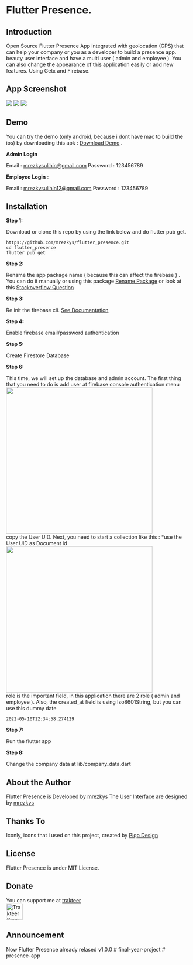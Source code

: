 # Flutter Presence.

## Introduction

Open Source Flutter Presence App integrated with geolocation (GPS) that can help your company or you as a developer to build a presence app. beauty user interface and have a multi user ( admin and employee ). You can also change the appearance of this application easily or add new features. Using Getx and Firebase.

## App Screenshot

<img src="https://github.com/mrezkys/flutter_presence/blob/main/demo/banner.jpg" width="auto" height="auto" >
<img src="https://github.com/mrezkys/flutter_presence/blob/main/demo/shot.jpg" width="auto" height="auto" >
<img src="https://github.com/mrezkys/flutter_presence/blob/main/demo/details.jpg" width="auto" height="auto" >

## Demo

You can try the demo (only android, because i dont have mac to build the ios) by downloading this apk : <a href="https://github.com/mrezkys/flutter_presence/tree/main/demo/application">Download Demo</a> .

**Admin Login**

Email : mrezkysulihin@gmail.com
Password : 123456789

**Employee Login** :

Email : mrezkysulihin12@gmail.com
Password : 123456789



## Installation

**Step 1:**

Download or clone this repo by using the link below and do flutter pub get.

```
https://github.com/mrezkys/flutter_presence.git
cd flutter_presence
flutter pub get
```

**Step 2:**

Rename the app package name ( because this can affect the firebase ) . You can do it manually or using this package <a href="https://pub.dev/packages/rename">Rename Package</a> or look at this <a href="https://stackoverflow.com/questions/51534616/how-to-change-package-name-in-flutter">Stackoverflow Question</a>

**Step 3:**

Re init the firebase cli. <a href="https://firebase.google.com/docs/flutter/setup">See Documentation</a>

**Step 4:**

Enable firebase email/password authentication

**Step 5:**

Create Firestore Database

**Step 6:**

This time, we will set up the database and admin account. The first thing that you need to do is add user at firebase console authentication menu
<br><img src="https://github.com/mrezkys/flutter_presence/blob/main/demo/tutor/step 1.JPG" width="400" height="auto" ><br>
copy the User UID. Next, you need to start a collection like this : *use the User UID as Document id
<br><img src="https://github.com/mrezkys/flutter_presence/blob/main/demo/tutor/step 2.JPG" width="400" height="auto" ><br>
role is the important field, in this application there are 2 role ( admin and employee ). Also, the created_at field is using Iso8601String, but you can use this dummy date
```
2022-05-10T12:34:58.274129
```

**Step 7:**

Run the flutter app

**Step 8:**

Change the company data at lib/company_data.dart

## About the Author

Flutter Presence is Developed by [mrezkys](https://www.facebook.com/mrezkys12)
The User Interface are designed by [mrezkys](https://dribbble.com/mrezkys)

## Thanks To
Iconly, icons that i used on this project, created by [Piqo Design](https://www.figma.com/@piqodesign)

## License
Flutter Presence is under MIT License.

## Donate
You can support me at [trakteer](https://trakteer.id/mrezkys) <br>
<a href="https://trakteer.id/mrezkys" target="_blank"><img id="wse-buttons-preview" src="https://cdn.trakteer.id/images/embed/trbtn-red-5.png" height="45" style="border: 0px; height: 45px;" alt="Trakteer Saya"></a>

## Announcement

Now Flutter Presence already relased v1.0.0
#   f i n a l - y e a r - p r o j e c t  
 #   p r e s e n c e - a p p  
 